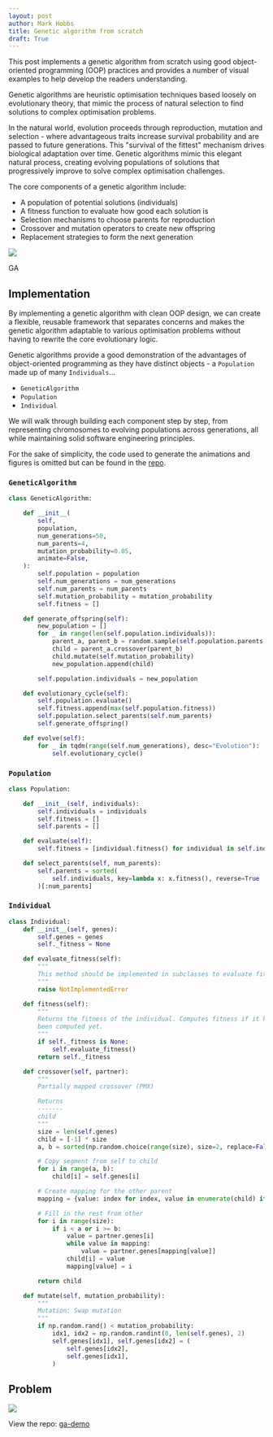 ```yaml
---
layout: post
author: Mark Hobbs
title: Genetic algorithm from scratch
draft: True
---
```


This post implements a genetic algorithm from scratch using good object-oriented programming (OOP) practices and provides a number of visual examples to help develop the readers understanding.

Genetic algorithms are heuristic optimisation techniques based loosely on evolutionary theory, that mimic the process of natural selection to find solutions to complex optimisation problems.

In the natural world, evolution proceeds through reproduction, mutation and selection - where advantageous traits increase survival probability and are passed to future generations. This "survival of the fittest" mechanism drives biological adaptation over time. Genetic algorithms mimic this elegant natural process, creating evolving populations of solutions that progressively improve to solve complex optimisation challenges.

The core components of a genetic algorithm include:
- A population of potential solutions (individuals)
- A fitness function to evaluate how good each solution is
- Selection mechanisms to choose parents for reproduction
- Crossover and mutation operators to create new offspring
- Replacement strategies to form the next generation

![](/assets/images/ga-1.gif)
<figcaption>GA</figcaption>

## Implementation

By implementing a genetic algorithm with clean OOP design, we can create a flexible, reusable framework that separates concerns and makes the genetic algorithm adaptable to various optimisation problems without having to rewrite the core evolutionary logic.

Genetic algorithms provide a good demonstration of the advantages of object-oriented programming as they have distinct objects - a `Population` made up of many `Individuals`...

- `GeneticAlgorithm`
- `Population`
- `Individual`

We will walk through building each component step by step, from representing chromosomes to evolving populations across generations, all while maintaining solid software engineering principles. 

For the sake of simplicity, the code used to generate the animations and figures is omitted but can be found in the [repo](https://github.com/mark-hobbs/ga-demo/).

### `GeneticAlgorithm`

```python
class GeneticAlgorithm:

    def __init__(
        self,
        population,
        num_generations=50,
        num_parents=4,
        mutation_probability=0.05,
        animate=False,
    ):
        self.population = population
        self.num_generations = num_generations
        self.num_parents = num_parents
        self.mutation_probability = mutation_probability
        self.fitness = []

    def generate_offspring(self):
        new_population = []
        for _ in range(len(self.population.individuals)):
            parent_a, parent_b = random.sample(self.population.parents, 2)
            child = parent_a.crossover(parent_b)
            child.mutate(self.mutation_probability)
            new_population.append(child)

        self.population.individuals = new_population

    def evolutionary_cycle(self):
        self.population.evaluate()
        self.fitness.append(max(self.population.fitness))
        self.population.select_parents(self.num_parents)
        self.generate_offspring()

    def evolve(self):
        for _ in tqdm(range(self.num_generations), desc="Evolution"):
            self.evolutionary_cycle()
```

### `Population`

```python
class Population:

    def __init__(self, individuals):
        self.individuals = individuals
        self.fitness = []
        self.parents = []

    def evaluate(self):
        self.fitness = [individual.fitness() for individual in self.individuals]

    def select_parents(self, num_parents):
        self.parents = sorted(
            self.individuals, key=lambda x: x.fitness(), reverse=True
        )[:num_parents]
```

### `Individual`

```python
class Individual:
    def __init__(self, genes):
        self.genes = genes
        self._fitness = None

    def evaluate_fitness(self):
        """
        This method should be implemented in subclasses to evaluate fitness.
        """
        raise NotImplementedError

    def fitness(self):
        """
        Returns the fitness of the individual. Computes fitness if it has not
        been computed yet.
        """
        if self._fitness is None:
            self.evaluate_fitness()
        return self._fitness

    def crossover(self, partner):
        """
        Partially mapped crossover (PMX)

        Returns
        -------
        child
        """
        size = len(self.genes)
        child = [-1] * size
        a, b = sorted(np.random.choice(range(size), size=2, replace=False))

        # Copy segment from self to child
        for i in range(a, b):
            child[i] = self.genes[i]

        # Create mapping for the other parent
        mapping = {value: index for index, value in enumerate(child) if value != -1}

        # Fill in the rest from other
        for i in range(size):
            if i < a or i >= b:
                value = partner.genes[i]
                while value in mapping:
                    value = partner.genes[mapping[value]]
                child[i] = value
                mapping[value] = i

        return child

    def mutate(self, mutation_probability):
        """
        Mutation: Swap mutation
        """
        if np.random.rand() < mutation_probability:
            idx1, idx2 = np.random.randint(0, len(self.genes), 2)
            self.genes[idx1], self.genes[idx2] = (
                self.genes[idx2],
                self.genes[idx1],
            )
```

## Problem

![](/assets/images/ga-2.gif)

View the repo: [ga-demo](https://github.com/mark-hobbs/ga-demo/)